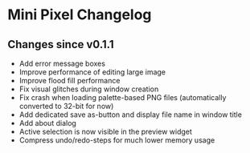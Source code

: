 # Mini Pixel Changelog

## Changes since v0.1.1

* Add error message boxes
* Improve performance of editing large image
* Improve flood fill performance
* Fix visual glitches during window creation
* Fix crash when loading palette-based PNG files (automatically converted to 32-bit for now)
* Add dedicated save as-button and display file name in window title
* Add about dialog
* Active selection is now visible in the preview widget
* Compress undo/redo-steps for much lower memory usage